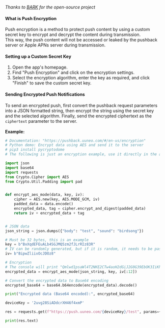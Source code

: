 
 *Thanks to [BARK](https://github.com/Finb/Bark) for the open-source project*

#### What is Push Encryption

Push encryption is a method to protect push content by using a custom secret key to encrypt and decrypt the content during transmission. <br> This way, the push content will not be accessed or leaked by the pushback server or Apple APNs server during transmission.

#### Setting up a Custom Secret Key
1. Open the app's homepage.
2. Find "Push Encryption" and click on the encryption settings.
3. Select the encryption algorithm, enter the key as required, and click "Finish" to save the custom secret key.

#### Sending Encrypted Push Notifications
To send an encrypted push, first convert the pushback request parameters into a JSON formatted string, then encrypt the string using the secret key and the selected algorithm. Finally, send the encrypted ciphertext as the `ciphertext` parameter to the server. <br><br>
**Example:**
```python
# Documentation: "https://pushback.uuneo.com/#/en-us/encryption"
# Python demo: Encrypt data using AES and send it to the server
# pip3 install pycryptodome
# The following is just an encryption example, use it directly in the app

import json
import base64
import requests
from Crypto.Cipher import AES
from Crypto.Util.Padding import pad


def encrypt_aes_mode(data, key, iv):
    cipher = AES.new(key, AES.MODE_GCM, iv)
    padded_data = data.encode()
    encrypted_data, tag = cipher.encrypt_and_digest(padded_data)
    return iv + encrypted_data + tag


# JSON data
json_string = json.dumps({"body": "test", "sound": "birdsong"})

# Must be 32 bytes, this is an example
key = b"BxXqdEFEuALb4SGJMQ5zm2fJLrRIz83R"
# IV can be randomly generated, but if it is random, it needs to be passed in the iv parameter.
iv= b"BipwZliixOcJDOz8"

# Encryption
# The console will print "Qmlwd1psaWl4T2NKE2CTw4aoH2dGiJ2G0G39EbOK3IiKhxm6URNmqRBDlTh1U1CEoAaeX/zD+vygVi68wnKh3iI="
encrypted_data = encrypt_aes_mode(json_string, key, iv[:12])

# Convert the encrypted data to Base64 encoding
encrypted_base64 = base64.b64encode(encrypted_data).decode()

print("Encrypted data (Base64 encoded):", encrypted_base64)

deviceKey = '2uvg28SiADdcrXH46f4xmP'

res = requests.get(f"https://push.uuneo.com/{deviceKey}/test", params={"ciphertext": encrypted_base64})

print(res.text)
```
